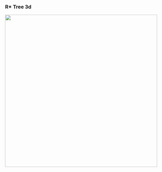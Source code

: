 ### R* Tree 3d
<img src="https://github.com/TrustinN/RRT-path-planning/blob/main/r_trees/examples/r_tree_3d.mov" width="500">
